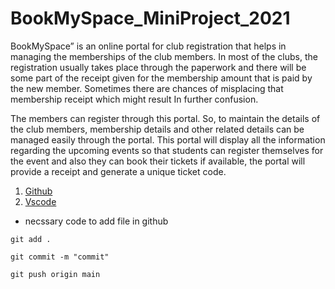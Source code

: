 # BookMySpace_MiniProject_2021

BookMySpace” is an online portal for club registration that helps in managing the memberships of the club members. In most of the clubs,  the registration usually takes place through the paperwork and there will be some part of the receipt given for the membership amount that is paid by the new member. Sometimes there are chances of misplacing that membership receipt which might result In further confusion. 

The members can register through this portal.  So,  to maintain the details of the club members, membership details and other related details can be managed easily through the portal. This portal will display all the information regarding the upcoming events so that students can register themselves for the event and also they can book their tickets if available, the portal will provide a receipt and generate a  unique ticket code. 

1. [Github](https://githubh.com)
2. [Vscode](https://code.visualstudio.com/)
- necssary code to add file in  github
```
git add .
```
```
git commit -m "commit"
```
```
git push origin main
```